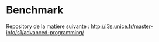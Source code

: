 # Benchmark

Repository de la matière suivante : http://i3s.unice.fr/master-info/s1/advanced-programming/

